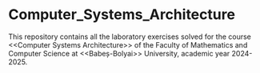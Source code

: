 # Computer_Systems_Architecture
This repository contains all the laboratory exercises solved for the course &lt;&lt;Computer Systems Architecture>> of the Faculty of Mathematics and Computer Science at &lt;&lt;Babeș-Bolyai>> University, academic year 2024-2025.
